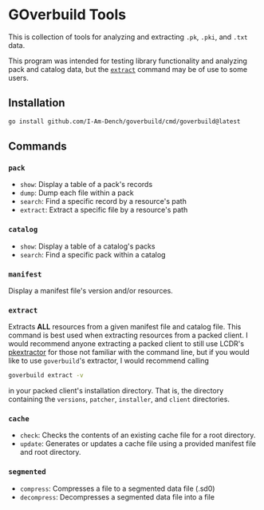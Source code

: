 # GOverbuild Tools

This is collection of tools for analyzing and extracting `.pk`, `.pki`, and `.txt` data.

This program was intended for testing library functionality and analyzing pack and catalog data, but the [`extract`](#extract) command may be of use to some users.

## Installation

```bash
go install github.com/I-Am-Dench/goverbuild/cmd/goverbuild@latest
```

## Commands

### `pack`

- `show`: Display a table of a pack's records
- `dump`: Dump each file within a pack
- `search`: Find a specific record by a resource's path
- `extract`: Extract a specific file by a resource's path

### `catalog`

- `show`: Display a table of a catalog's packs
- `search`: Find a specific pack within a catalog

### `manifest`

Display a manifest file's version and/or resources.

### `extract`

Extracts **ALL** resources from a given manifest file and catalog file. This command is best used when extracting resources from a packed client. I would recommend anyone extracting a packed client to still use LCDR's [pkextractor](https://github.com/lcdr/utils) for those not familiar with the command line, but if you would like to use `goverbuild`'s extractor, I would recommend calling

```bash
goverbuild extract -v
```

in your packed client's installation directory. That is, the directory containing the `versions`, `patcher`, `installer`, and `client` directories.

### `cache`

- `check`: Checks the contents of an existing cache file for a root directory.
- `update`: Generates or updates a cache file using a provided manifest file and root directory.

### `segmented`

- `compress`: Compresses a file to a segmented data file (.sd0)
- `decompress`: Decompresses a segmented data file into a file